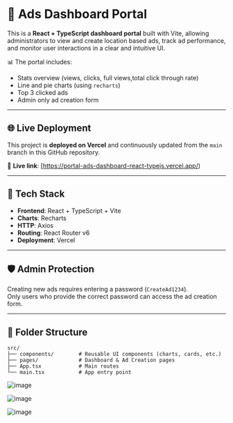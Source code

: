 # 🎯 Ads Dashboard Portal

This is a **React + TypeScript dashboard portal** built with Vite, allowing administrators to view and create location based ads, track ad performance, and monitor user interactions in a clear and intuitive UI.

📊 The portal includes:
- Stats overview (views, clicks, full views,total click through rate)
- Line and pie charts (using `recharts`)
- Top 3 clicked ads
- Admin only ad creation form

---

## 🌐 Live Deployment

This project is **deployed on Vercel** and continuously updated from the `main` branch in this GitHub repository.

🔗 **Live link**: [https://portal-ads-dashboard-react-typejs.vercel.app/)  

---

## 🚀 Tech Stack

- **Frontend**: React + TypeScript + Vite
- **Charts**: Recharts
- **HTTP**: Axios
- **Routing**: React Router v6
- **Deployment**: Vercel

---

## 🛡️ Admin Protection

Creating new ads requires entering a password (`CreateAd1234`).  
Only users who provide the correct password can access the ad creation form.

---

## 📁 Folder Structure

```
src/
├── components/        # Reusable UI components (charts, cards, etc.)
├── pages/             # Dashboard & Ad Creation pages
├── App.tsx            # Main routes
└── main.tsx           # App entry point
```
![image](https://github.com/user-attachments/assets/d0e159ad-589f-4a22-9ab3-9db5e4d88bcf)

![image](https://github.com/user-attachments/assets/77a02034-406c-428c-9e4c-4105b6f8d604)

![image](https://github.com/user-attachments/assets/ad4d3cd2-cf60-4332-89f2-002c1124c00c)




